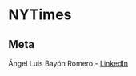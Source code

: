 # NYTimes

## Meta

Ángel Luis Bayón Romero - [LinkedIn](https://www.linkedin.com/in/angel-bay%C3%B3n-romero-73282013a/)
